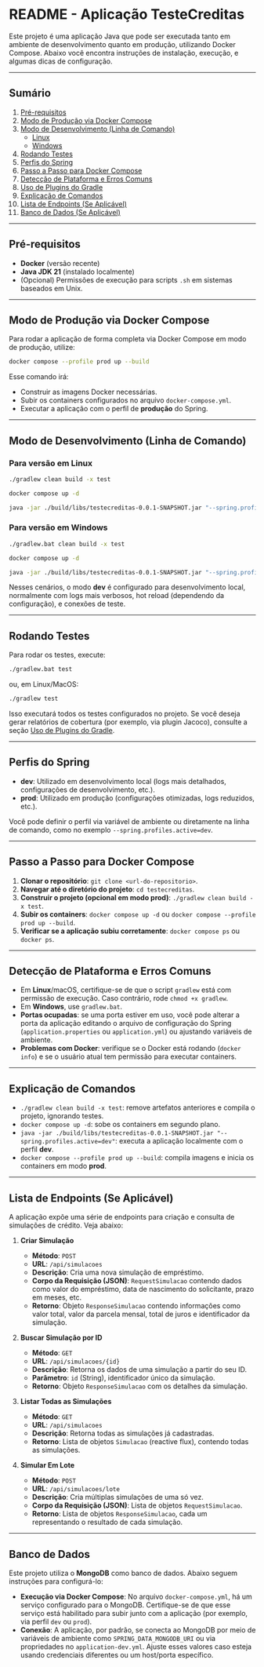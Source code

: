# README - Aplicação TesteCreditas

Este projeto é uma aplicação Java que pode ser executada tanto em ambiente de desenvolvimento quanto em produção, utilizando Docker Compose. Abaixo você encontra instruções de instalação, execução, e algumas dicas de configuração.

---

## Sumário

1. [Pré-requisitos](#pré-requisitos)
2. [Modo de Produção via Docker Compose](#modo-de-produção-via-docker-compose)
3. [Modo de Desenvolvimento (Linha de Comando)](#modo-de-desenvolvimento-linha-de-comando)
    - [Linux](#para-versao-em-linux)
    - [Windows](#para-versao-em-windows)
4. [Rodando Testes](#rodando-testes)
5. [Perfis do Spring](#perfis-do-spring)
6. [Passo a Passo para Docker Compose](#passo-a-passo-para-docker-compose)
7. [Detecção de Plataforma e Erros Comuns](#detecção-de-plataforma-e-erros-comuns)
8. [Uso de Plugins do Gradle](#uso-de-plugins-do-gradle)
9. [Explicação de Comandos](#explicação-de-comandos)
10. [Lista de Endpoints (Se Aplicável)](#lista-de-endpoints)
11. [Banco de Dados (Se Aplicável)](#banco-de-dados)

---

## Pré-requisitos

- **Docker** (versão recente)
- **Java JDK 21** (instalado localmente)
- (Opcional) Permissões de execução para scripts `.sh` em sistemas baseados em Unix.

---



## Modo de Produção via Docker Compose

Para rodar a aplicação de forma completa via Docker Compose em modo de produção, utilize:

```bash
docker compose --profile prod up --build
```

Esse comando irá:

- Construir as imagens Docker necessárias.
- Subir os containers configurados no arquivo `docker-compose.yml`.
- Executar a aplicação com o perfil de **produção** do Spring.

---

## Modo de Desenvolvimento (Linha de Comando)

### Para versão em Linux

```bash
./gradlew clean build -x test

docker compose up -d

java -jar ./build/libs/testecreditas-0.0.1-SNAPSHOT.jar "--spring.profiles.active=dev"
```

### Para versão em Windows

```bash
./gradlew.bat clean build -x test

docker compose up -d

java -jar ./build/libs/testecreditas-0.0.1-SNAPSHOT.jar "--spring.profiles.active=dev"
```

Nesses cenários, o modo **dev** é configurado para desenvolvimento local, normalmente com logs mais verbosos, hot reload (dependendo da configuração), e conexões de teste.

---

## Rodando Testes

Para rodar os testes, execute:

```bash
./gradlew.bat test
```

ou, em Linux/MacOS:

```bash
./gradlew test
```

Isso executará todos os testes configurados no projeto. Se você deseja gerar relatórios de cobertura (por exemplo, via plugin Jacoco), consulte a seção [Uso de Plugins do Gradle](#uso-de-plugins-do-gradle).

---

## Perfis do Spring

- **dev**: Utilizado em desenvolvimento local (logs mais detalhados, configurações de desenvolvimento, etc.).
- **prod**: Utilizado em produção (configurações otimizadas, logs reduzidos, etc.).

Você pode definir o perfil via variável de ambiente ou diretamente na linha de comando, como no exemplo `--spring.profiles.active=dev`.

---

## Passo a Passo para Docker Compose

1. **Clonar o repositório**: `git clone <url-do-repositorio>`.
2. **Navegar até o diretório do projeto**: `cd testecreditas`.
3. **Construir o projeto (opcional em modo prod)**: `./gradlew clean build -x test`.
4. **Subir os containers**: `docker compose up -d` ou `docker compose --profile prod up --build`.
5. **Verificar se a aplicação subiu corretamente**: `docker compose ps` ou `docker ps`.

---

## Detecção de Plataforma e Erros Comuns

- Em **Linux**/macOS, certifique-se de que o script `gradlew` está com permissão de execução. Caso contrário, rode `chmod +x gradlew`.
- Em **Windows**, use `gradlew.bat`.
- **Portas ocupadas**: se uma porta estiver em uso, você pode alterar a porta da aplicação editando o arquivo de configuração do Spring (`application.properties` ou `application.yml`) ou ajustando variáveis de ambiente.
- **Problemas com Docker**: verifique se o Docker está rodando (`docker info`) e se o usuário atual tem permissão para executar containers.

---



## Explicação de Comandos

- `./gradlew clean build -x test`: remove artefatos anteriores e compila o projeto, ignorando testes.
- `docker compose up -d`: sobe os containers em segundo plano.
- `java -jar ./build/libs/testecreditas-0.0.1-SNAPSHOT.jar "--spring.profiles.active=dev"`: executa a aplicação localmente com o perfil **dev**.
- `docker compose --profile prod up --build`: compila imagens e inicia os containers em modo **prod**.

---

## Lista de Endpoints (Se Aplicável)

A aplicação expõe uma série de endpoints para criação e consulta de simulações de crédito. Veja abaixo:

1. **Criar Simulação**

    - **Método**: `POST`
    - **URL**: `/api/simulacoes`
    - **Descrição**: Cria uma nova simulação de empréstimo.
    - **Corpo da Requisição (JSON)**: `RequestSimulacao` contendo dados como valor do empréstimo, data de nascimento do solicitante, prazo em meses, etc.
    - **Retorno**: Objeto `ResponseSimulacao` contendo informações como valor total, valor da parcela mensal, total de juros e identificador da simulação.

2. **Buscar Simulação por ID**

    - **Método**: `GET`
    - **URL**: `/api/simulacoes/{id}`
    - **Descrição**: Retorna os dados de uma simulação a partir do seu ID.
    - **Parâmetro**: `id` (String), identificador único da simulação.
    - **Retorno**: Objeto `ResponseSimulacao` com os detalhes da simulação.

3. **Listar Todas as Simulações**

    - **Método**: `GET`
    - **URL**: `/api/simulacoes`
    - **Descrição**: Retorna todas as simulações já cadastradas.
    - **Retorno**: Lista de objetos `Simulacao` (reactive flux), contendo todas as simulações.

4. **Simular Em Lote**

    - **Método**: `POST`
    - **URL**: `/api/simulacoes/lote`
    - **Descrição**: Cria múltiplas simulações de uma só vez.
    - **Corpo da Requisição (JSON)**: Lista de objetos `RequestSimulacao`.
    - **Retorno**: Lista de objetos `ResponseSimulacao`, cada um representando o resultado de cada simulação.

---

## Banco de Dados

Este projeto utiliza o **MongoDB** como banco de dados. Abaixo seguem instruções para configurá-lo:

- **Execução via Docker Compose**: No arquivo `docker-compose.yml`, há um serviço configurado para o MongoDB. Certifique-se de que esse serviço está habilitado para subir junto com a aplicação (por exemplo, via perfil `dev` ou `prod`).
- **Conexão**: A aplicação, por padrão, se conecta ao MongoDB por meio de variáveis de ambiente como `SPRING_DATA_MONGODB_URI` ou via propriedades no `application-dev.yml`. Ajuste esses valores caso esteja usando credenciais diferentes ou um host/porta específico.

